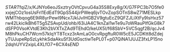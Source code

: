 $START$fqiZ/x/KJNYo6eoJSxztryOVtCpvuG4a35S8Exy8g/X/G7FPC3b7O5fe0xxjejCOz1osUsFrI1EdEdT9GpS544jirPWeq6jvTOvZopSOTnS8wZ71MESLkpWMThbqog6E9iR8yrPewI9Ncx7JklJvIHGB2V9gtuEcZ9QFZJLiXtFy9IsHxz57rw42LkicIkBh6T5g5ZSAvpUd/ohb/63iJA4C1knZaI1wTe9u7oWRauPIfGkG8k7dSFP0VsoKVtdE3Kh2bVXTxZAd9TEhdO/keUX5I/f68SbV+5VC5qgf2B/qcJv4M8hPkuCH7Wcm57kIqYT8Tcxz3rAmLaO0cvRpgftuR0W5cE5JCDKtt8dZdejyTUJupeRpSzLykhkSdaAkuSf3UdGsctiwTePL0T+p07QiNA1JUJZ3fxLP15no2dqhUYV2xipL4XLfO7+6CX4s$END$